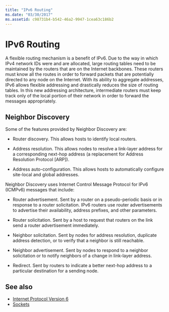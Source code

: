 ```yaml
---
title: "IPv6 Routing"
ms.date: "03/30/2017"
ms.assetid: c98731b4-b542-46a2-9947-1cea63c186b2
---
```

# IPv6 Routing
A flexible routing mechanism is a benefit of IPv6. Due to the way in which IPv4 network IDs were and are allocated, large routing tables need to be maintained by the routers that are on the Internet backbones. These routers must know all the routes in order to forward packets that are potentially directed to any node on the Internet. With its ability to aggregate addresses, IPv6 allows flexible addressing and drastically reduces the size of routing tables. In this new addressing architecture, intermediate routers must keep track only of the local portion of their network in order to forward the messages appropriately.  
  
## Neighbor Discovery  
 Some of the features provided by Neighbor Discovery are:  
  
- Router discovery. This allows hosts to identify local routers.  
  
- Address resolution. This allows nodes to resolve a link-layer address for a corresponding next-hop address (a replacement for Address Resolution Protocol [ARP]).  
  
- Address auto-configuration. This allows hosts to automatically configure site-local and global addresses.  
  
 Neighbor Discovery uses Internet Control Message Protocol for IPv6 (ICMPv6) messages that include:  
  
- Router advertisement. Sent by a router on a pseudo-periodic basis or in response to a router solicitation. IPv6 routers use router advertisements to advertise their availability, address prefixes, and other parameters.  
  
- Router solicitation. Sent by a host to request that routers on the link send a router advertisement immediately.  
  
- Neighbor solicitation. Sent by nodes for address resolution, duplicate address detection, or to verify that a neighbor is still reachable.  
  
- Neighbor advertisement. Sent by nodes to respond to a neighbor solicitation or to notify neighbors of a change in link-layer address.  
  
- Redirect. Sent by routers to indicate a better next-hop address to a particular destination for a sending node.  
  
## See also

- [Internet Protocol Version 6](internet-protocol-version-6.md)
- [Sockets](sockets.md)
